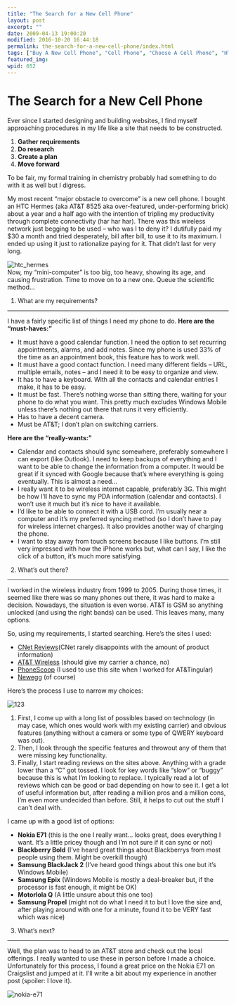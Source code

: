 ```yaml
---
title: "The Search for a New Cell Phone"
layout: post
excerpt: ""
date: 2009-04-13 19:00:20
modified: 2016-10-20 16:44:18
permalink: the-search-for-a-new-cell-phone/index.html
tags: ["Buy A New Cell Phone", "Cell Phone", "Choose A Cell Phone", "HTC Hermes", "Nokia E71", "Wireless Internet", "Hardware"]
featured_img: 
wpid: 652
---
```


# The Search for a New Cell Phone

Ever since I started designing and building websites, I find myself approaching procedures in my life like a site that needs to be constructed.

1. **Gather requirements**
2. **Do research**
3. **Create a plan**
4. **Move forward**

To be fair, my formal training in chemistry probably had something to do with it as well but I digress.

My most recent “major obstacle to overcome” is a new cell phone. I bought an HTC Hermes (aka AT&amp;T 8525 aka over-featured, under-performing brick) about a year and a half ago with the intention of tripling my productivity through complete connectivity (har har har). There was this wireless network just begging to be used – who was I to deny it? I dutifully paid my $30 a month and tried desperately, bill after bill, to use it to its maximum. I ended up using it just to rationalize paying for it. That didn’t last for very long.

![htc_hermes](/_images/2009/04/htc_hermes.jpg "htc_hermes")  
Now, my “mini-computer” is too big, too heavy, showing its age, and causing frustration. Time to move on to a new one. Queue the scientific method…

1) What are my requirements?
----------------------------

I have a fairly specific list of things I need my phone to do. **Here are the “must-haves:”**

- It must have a good calendar function. I need the option to set recurring appointments, alarms, and add notes. Since my phone is used 33% of the time as an appointment book, this feature has to work well.
- It must have a good contact function. I need many different fields – URL, multiple emails, notes – and I need it to be easy to organize and view.
- It has to have a keyboard. With all the contacts and calendar entries I make, it has to be easy.
- It must be fast. There’s nothing worse than sitting there, waiting for your phone to do what you want. This pretty much excludes Windows Mobile unless there’s nothing out there that runs it very efficiently.
- Has to have a decent camera.
- Must be AT&amp;T; I don’t plan on switching carriers.

**Here are the “really-wants:”**

- Calendar and contacts should sync somewhere, preferably somewhere I can export (like Outlook). I need to keep backups of everything and I want to be able to change the information from a computer. It would be great if it synced with Google because that’s where everything is going eventually. This is almost a need…
- I really want it to be wireless internet capable, preferably 3G. This might be how I’ll have to sync my PDA information (calendar and contacts). I won’t use it much but it’s nice to have it available.
- I’d like to be able to connect it with a USB cord. I’m usually near a computer and it’s my preferred syncing method (so I don’t have to pay for wireless internet charges). It also provides another way of charging the phone.
- I want to stay away from touch screens because I like buttons. I’m still very impressed with how the iPhone works but, what can I say, I like the click of a button, it’s much more satisfying.

2) What’s out there?
--------------------

I worked in the wireless industry from 1999 to 2005. During those times, it seemed like there was so many phones out there, it was hard to make a decision. Nowadays, the situation is even worse. AT&amp;T is GSM so anything unlocked (and using the right bands) can be used. This leaves many, many options.

So, using my requirements, I started searching. Here’s the sites I used:

- [CNet Reviews](http://reviews.cnet.com/cell-phones/)(CNet rarely disappoints with the amount of product information)
- [AT&amp;T Wireless](http://www.wireless.att.com/cell-phone-service/cell-phones/) (should give my carrier a chance, no)
- [PhoneScoop](http://www.phonescoop.com/) (I used to use this site when I worked for AT&amp;Tingular)
- [Newegg](http://www.newegg.com) (of course)

Here’s the process I use to narrow my choices:

![123](/_images/2009/04/123.png "123")

1. First, I come up with a long list of possibles based on technology (in may case, which ones would work with my existing carrier) and obvious features (anything without a camera or some type of QWERY keyboard was out).
2. Then, I look through the specific features and throwout any of them that were missing key functionality.
3. Finally, I start reading reviews on the sites above. Anything with a grade lower than a “C” got tossed. I look for key words like “slow” or “buggy” because this is what I’m looking to replace. I typically read a lot of reviews which can be good or bad depending on how to see it. I get a lot of useful information but, after reading a million pros and a million cons, I’m even more undecided than before. Still, it helps to cut out the stuff I can’t deal with.

I came up with a good list of options:

- **Nokia E71** (this is the one I really want… looks great, does everything I want. It’s a little pricey though and I’m not sure if it can sync or not)
- **Blackberry Bold** (I’ve heard great things about Blackberrys from most people using them. Might be overkill though)
- **Samsung BlackJack 2** (I’ve heard good things about this one but it’s Windows Mobile)
- **Samsung Epix** (Windows Mobile is mostly a deal-breaker but, if the processor is fast enough, it might be OK)
- **Motorlola Q** (A little unsure about this one too)
- **Samsung Propel** (might not do what I need it to but I love the size and, after playing around with one for a minute, found it to be VERY fast which was nice)

3) What’s next?
---------------

Well, the plan was to head to an AT&amp;T store and check out the local offerings. I really wanted to use these in person before I made a choice. Unfortunately for this process, I found a great price on the Nokia E71 on Craigslist and jumped at it. I’ll write a bit about my experience in another post (spoiler: I love it).

![nokia-e71](/_images/2009/04/nokia-e71.jpg "nokia-e71")